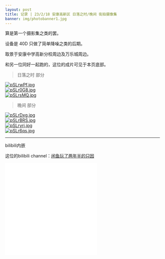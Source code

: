 ```yaml
---
layout: post
title: 记录 | 23/2/18 安康高新区 日落之时/晚间 街拍摄像集
banner: img/photobanner1.jpg
---
```


算是第一个摄影集之类的罢。

设备是 40D 只做了简单降噪之类的后期。

取景于安康中学高新分校周边及万乐城周边。

和另一位同好一起跑的，这位的成片可见于本页底部。

> 日落之时 部分

<a href="https://imgse.com/i/pSLrwPf"><img class="scalableimg" src="https://s1.ax1x.com/2023/02/18/pSLrwPf.jpg" alt="pSLrwPf.jpg" border="0"></a></br>
<a href="https://imgse.com/i/pSLr0G8"><img class="scalableimg" src="https://s1.ax1x.com/2023/02/18/pSLr0G8.jpg" alt="pSLr0G8.jpg" border="0"></a></br>
<a href="https://imgse.com/i/pSLrsMQ"><img class="scalableimg" src="https://s1.ax1x.com/2023/02/18/pSLrsMQ.jpg" alt="pSLrsMQ.jpg" border="0"></a></br>

> 晚间 部分

<a href="https://imgse.com/i/pSLrDxg"><img class="scalableimg" src="https://s1.ax1x.com/2023/02/18/pSLrDxg.jpg" alt="pSLrDxg.jpg" border="0"></a></br>
<a href="https://imgse.com/i/pSLrBRS"><img class="scalableimg" src="https://s1.ax1x.com/2023/02/18/pSLrBRS.jpg" alt="pSLrBRS.jpg" border="0"></a></br>
<a href="https://imgse.com/i/pSLryrj"><img class="scalableimg" src="https://s1.ax1x.com/2023/02/18/pSLryrj.jpg" alt="pSLryrj.jpg" border="0"></a></br>
<a href="https://imgse.com/i/pSLr6qs"><img class="scalableimg" src="https://s1.ax1x.com/2023/02/18/pSLr6qs.jpg" alt="pSLr6qs.jpg" border="0"></a></br>

-------------------

bilibili内嵌

这位的bilibili channel：[闲鱼玩了两年半的只因](https://space.bilibili.com/516152696)

<iframe class="scalableimg" src="//player.bilibili.com/player.html?aid=779507900&bvid=BV1M14y1F7rW&cid=1014281904&page=1" scrolling="no" border="0" frameborder="no" framespacing="0" allowfullscreen="true"> </iframe>

<iframe class="scalableimg" src="//player.bilibili.com/player.html?aid=267080884&bvid=BV1pY411v7VH&cid=1014297118&page=1" scrolling="no" border="0" frameborder="no" framespacing="0" allowfullscreen="true"> </iframe>